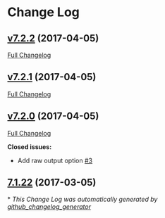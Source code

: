 # Change Log

## [v7.2.2](https://github.com/muoncore/muon-cli/tree/v7.2.2) (2017-04-05)
[Full Changelog](https://github.com/muoncore/muon-cli/compare/v7.2.1...v7.2.2)

## [v7.2.1](https://github.com/muoncore/muon-cli/tree/v7.2.1) (2017-04-05)
[Full Changelog](https://github.com/muoncore/muon-cli/compare/v7.2.0...v7.2.1)

## [v7.2.0](https://github.com/muoncore/muon-cli/tree/v7.2.0) (2017-04-05)
[Full Changelog](https://github.com/muoncore/muon-cli/compare/7.1.22...v7.2.0)

**Closed issues:**

- Add raw output option [\#3](https://github.com/muoncore/muon-cli/issues/3)

## [7.1.22](https://github.com/muoncore/muon-cli/tree/7.1.22) (2017-03-05)


\* *This Change Log was automatically generated by [github_changelog_generator](https://github.com/skywinder/Github-Changelog-Generator)*